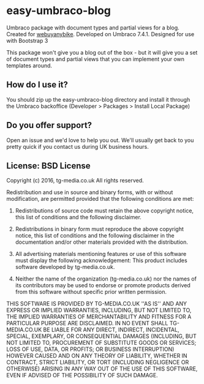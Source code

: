 # easy-umbraco-blog
Umbraco package with document types and partial views for a blog. Created for [webuyanybike](https://www.webuyanybike.co.uk/). Developed on Umbraco 7.4.1. Designed for use with Bootstrap 3

This package won't give you a blog out of the box - but it will give you a set of document types and partial views that you can implement your own templates around.

## How do I use it?
You should zip up the easy-umbraco-blog directory and install it through the Umbraco backoffice (Developer > Packages > Install Local Package)

## Do you offer support?
Open an issue and we'd love to help you out. We'll usually get back to you pretty quick if you contact us during UK business hours.

## License: BSD License
Copyright (c) 2016, tg-media.co.uk
All rights reserved.

Redistribution and use in source and binary forms, with or without
modification, are permitted provided that the following conditions are met:

1. Redistributions of source code must retain the above copyright
   notice, this list of conditions and the following disclaimer.

2. Redistributions in binary form must reproduce the above copyright
   notice, this list of conditions and the following disclaimer in the
   documentation and/or other materials provided with the distribution.

3. All advertising materials mentioning features or use of this software
   must display the following acknowledgement:
   This product includes software developed by tg-media.co.uk.

4. Neither the name of the organization (tg-media.co.uk) nor the
   names of its contributors may be used to endorse or promote products
   derived from this software without specific prior written permission.

THIS SOFTWARE IS PROVIDED BY TG-MEDIA.CO.UK ''AS IS'' AND ANY
EXPRESS OR IMPLIED WARRANTIES, INCLUDING, BUT NOT LIMITED TO, THE IMPLIED
WARRANTIES OF MERCHANTABILITY AND FITNESS FOR A PARTICULAR PURPOSE ARE
DISCLAIMED. IN NO EVENT SHALL TG-MEDIA.CO.UK BE LIABLE FOR ANY
DIRECT, INDIRECT, INCIDENTAL, SPECIAL, EXEMPLARY, OR CONSEQUENTIAL DAMAGES
(INCLUDING, BUT NOT LIMITED TO, PROCUREMENT OF SUBSTITUTE GOODS OR SERVICES;
LOSS OF USE, DATA, OR PROFITS; OR BUSINESS INTERRUPTION) HOWEVER CAUSED AND
ON ANY THEORY OF LIABILITY, WHETHER IN CONTRACT, STRICT LIABILITY, OR TORT
(INCLUDING NEGLIGENCE OR OTHERWISE) ARISING IN ANY WAY OUT OF THE USE OF THIS
SOFTWARE, EVEN IF ADVISED OF THE POSSIBILITY OF SUCH DAMAGE.
